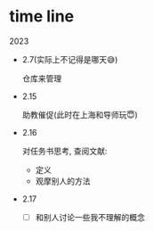 # time line

2023

- 2.7(实际上不记得是哪天:sweat_smile:)

  仓库来管理

- 2.15

  助教催促(此时在上海和导师玩:innocent:)

- 2.16

  对任务书思考, 查阅文献:

  - 定义
  - 观摩别人的方法

- 2.17

  - [ ] 和别人讨论一些我不理解的概念
